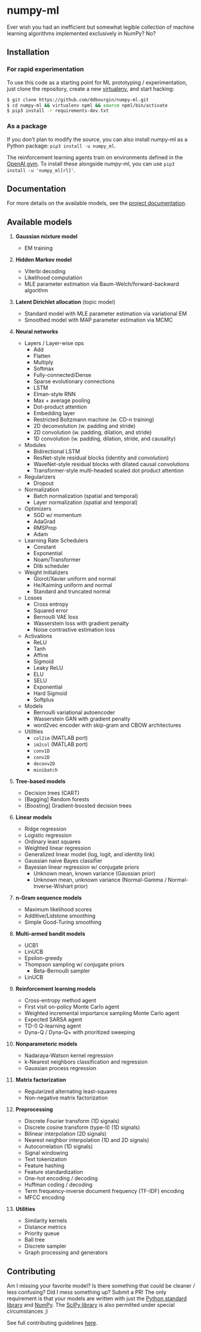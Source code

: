 # numpy-ml
Ever wish you had an inefficient but somewhat legible collection of machine
learning algorithms implemented exclusively in NumPy? No?

## Installation

### For rapid experimentation
To use this code as a starting point for ML prototyping / experimentation, just clone the repository, create a new [virtualenv](https://pypi.org/project/virtualenv/), and start hacking:

```sh
$ git clone https://github.com/ddbourgin/numpy-ml.git
$ cd numpy-ml && virtualenv npml && source npml/bin/activate
$ pip3 install -r requirements-dev.txt
```

### As a package
If you don't plan to modify the source, you can also install numpy-ml as a
Python package: `pip3 install -u numpy_ml`.

The reinforcement learning agents train on environments defined in the [OpenAI
gym](https://github.com/openai/gym). To install these alongside numpy-ml, you
can use `pip3 install -u 'numpy_ml[rl]'`.

## Documentation
For more details on the available models, see the [project documentation](https://numpy-ml.readthedocs.io/).

## Available models
1. **Gaussian mixture model**
    - EM training

2. **Hidden Markov model**
    - Viterbi decoding
    - Likelihood computation
    - MLE parameter estimation via Baum-Welch/forward-backward algorithm

3. **Latent Dirichlet allocation** (topic model)
    - Standard model with MLE parameter estimation via variational EM
    - Smoothed model with MAP parameter estimation via MCMC

4. **Neural networks**
    * Layers / Layer-wise ops
        - Add
        - Flatten
        - Multiply
        - Softmax
        - Fully-connected/Dense
        - Sparse evolutionary connections
        - LSTM
        - Elman-style RNN
        - Max + average pooling
        - Dot-product attention
        - Embedding layer
        - Restricted Boltzmann machine (w. CD-n training)
        - 2D deconvolution (w. padding and stride)
        - 2D convolution (w. padding, dilation, and stride)
        - 1D convolution (w. padding, dilation, stride, and causality)
    * Modules
        - Bidirectional LSTM
        - ResNet-style residual blocks (identity and convolution)
        - WaveNet-style residual blocks with dilated causal convolutions
        - Transformer-style multi-headed scaled dot product attention
    * Regularizers
        - Dropout
    * Normalization
        - Batch normalization (spatial and temporal)
        - Layer normalization (spatial and temporal)
    * Optimizers
        - SGD w/ momentum
        - AdaGrad
        - RMSProp
        - Adam
    * Learning Rate Schedulers
        - Constant
        - Exponential
        - Noam/Transformer
        - Dlib scheduler
    * Weight Initializers
        - Glorot/Xavier uniform and normal
        - He/Kaiming uniform and normal
        - Standard and truncated normal
    * Losses
        - Cross entropy
        - Squared error
        - Bernoulli VAE loss
        - Wasserstein loss with gradient penalty
        - Noise contrastive estimation loss
    * Activations
        - ReLU
        - Tanh
        - Affine
        - Sigmoid
        - Leaky ReLU
        - ELU
        - SELU
        - Exponential
        - Hard Sigmoid
        - Softplus
    * Models
        - Bernoulli variational autoencoder
        - Wasserstein GAN with gradient penalty
        - word2vec encoder with skip-gram and CBOW architectures
    * Utilities
        - `col2im` (MATLAB port)
        - `im2col` (MATLAB port)
        - `conv1D`
        - `conv2D`
        - `deconv2D`
        - `minibatch`

5. **Tree-based models**
    - Decision trees (CART)
    - [Bagging] Random forests
    - [Boosting] Gradient-boosted decision trees

6. **Linear models**
    - Ridge regression
    - Logistic regression
    - Ordinary least squares
    - Weighted linear regression
    - Generalized linear model (log, logit, and identity link)
    - Gaussian naive Bayes classifier
    - Bayesian linear regression w/ conjugate priors
        - Unknown mean, known variance (Gaussian prior)
        - Unknown mean, unknown variance (Normal-Gamma / Normal-Inverse-Wishart prior)

7. **n-Gram sequence models**
    - Maximum likelihood scores
    - Additive/Lidstone smoothing
    - Simple Good-Turing smoothing

8. **Multi-armed bandit models**
    - UCB1
    - LinUCB
    - Epsilon-greedy
    - Thompson sampling w/ conjugate priors
        - Beta-Bernoulli sampler
    - LinUCB

8. **Reinforcement learning models**
    - Cross-entropy method agent
    - First visit on-policy Monte Carlo agent
    - Weighted incremental importance sampling Monte Carlo agent
    - Expected SARSA agent
    - TD-0 Q-learning agent
    - Dyna-Q / Dyna-Q+ with prioritized sweeping

9. **Nonparameteric models**
    - Nadaraya-Watson kernel regression
    - k-Nearest neighbors classification and regression
    - Gaussian process regression

10. **Matrix factorization**
    - Regularized alternating least-squares
    - Non-negative matrix factorization

11. **Preprocessing**
    - Discrete Fourier transform (1D signals)
    - Discrete cosine transform (type-II) (1D signals)
    - Bilinear interpolation (2D signals)
    - Nearest neighbor interpolation (1D and 2D signals)
    - Autocorrelation (1D signals)
    - Signal windowing
    - Text tokenization
    - Feature hashing
    - Feature standardization
    - One-hot encoding / decoding
    - Huffman coding / decoding
    - Term frequency-inverse document frequency (TF-IDF) encoding
    - MFCC encoding

12. **Utilities**
    - Similarity kernels
    - Distance metrics
    - Priority queue
    - Ball tree
    - Discrete sampler
    - Graph processing and generators

## Contributing

Am I missing your favorite model? Is there something that could be cleaner /
less confusing? Did I mess something up? Submit a PR! The only requirement is
that your models are written with just the [Python standard
library](https://docs.python.org/3/library/) and [NumPy](https://www.numpy.org/). The
[SciPy library](https://scipy.github.io/devdocs/) is also permitted under special
circumstances ;)

See full contributing guidelines [here](./CONTRIBUTING.md).
